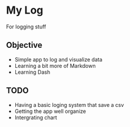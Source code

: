 # My Log
For logging stuff

## Objective
- Simple app to log and visualize data
- Learning a bit more of Markdown
- Learning Dash

## TODO
- Having a basic loging system that save a csv
- Getting the app well organize
- Intergrating chart
